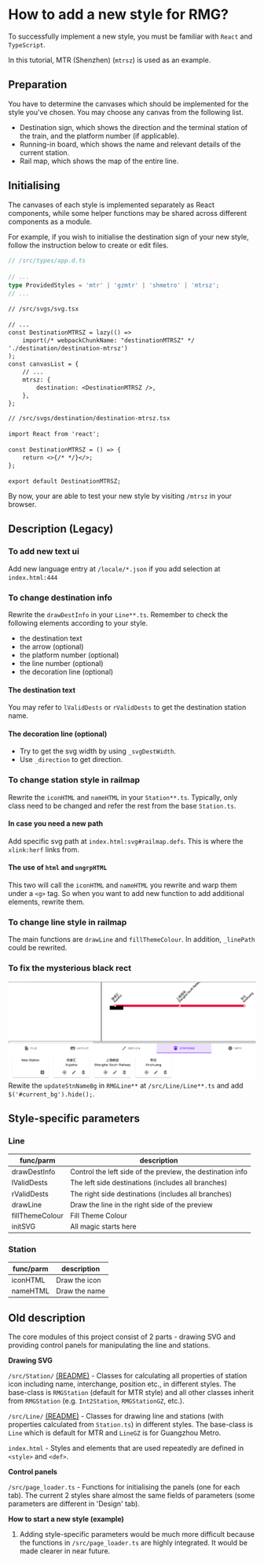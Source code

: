 # How to add a new style for RMG?

To successfully implement a new style, you must be familiar with `React` and `TypeScript`.

In this tutorial, MTR (Shenzhen) (`mtrsz`) is used as an example.

## Preparation

You have to determine the canvases which should be implemented for the style you've chosen. You may choose any canvas from the following list.

-   Destination sign, which shows the direction and the terminal station of the train, and the platform number (if applicable).
-   Running-in board, which shows the name and relevant details of the current station.
-   Rail map, which shows the map of the entire line.

## Initialising

The canvases of each style is implemented separately as React components, while some helper functions may be shared across different components as a module.

For example, if you wish to initialise the destination sign of your new style, follow the instruction below to create or edit files.

```ts
// /src/types/app.d.ts

// ...
type ProvidedStyles = 'mtr' | 'gzmtr' | 'shmetro' | 'mtrsz';
// ...
```

```tsx
// /src/svgs/svg.tsx

// ...
const DestinationMTRSZ = lazy(() =>
    import(/* webpackChunkName: "destinationMTRSZ" */ './destination/destination-mtrsz')
);
const canvasList = {
    // ...
    mtrsz: {
        destination: <DestinationMTRSZ />,
    },
};
```

```tsx
// /src/svgs/destination/destination-mtrsz.tsx

import React from 'react';

const DestinationMTRSZ = () => {
    return <>{/* */}</>;
};

export default DestinationMTRSZ;
```

By now, your are able to test your new style by visiting `/mtrsz` in your browser.

## Description (Legacy)

### To add new text ui

Add new language entry at `/locale/*.json` if you add selection at `index.html:444`

### To change destination info

Rewrite the `drawDestInfo` in your `Line**.ts`. Remember to check the following elements according to your style.

-   the destination text
-   the arrow (optional)
-   the platform number (optional)
-   the line number (optional)
-   the decoration line (optional)

#### The destination text

You may refer to `lValidDests` or `rValidDests` to get the destination station name.

#### The decoration line (optional)

-   Try to get the svg width by using `_svgDestWidth`.
-   Use `_direction` to get direction.

### To change station style in railmap

Rewrite the `iconHTML` and `nameHTML` in your `Station**.ts`. Typically, only class need to be changed and refer the rest from the base `Station.ts`.

#### In case you need a new path

Add specific svg path at `index.html:svg#railmap.defs`. This is where the `xlink:herf` links from.

#### The use of `html` and `ungrpHTML`

This two will call the `iconHTML` and `nameHTML` you rewrite and warp them under a `<g>` tag. So when you want to add new function to add additional elements, rewrite them.

### To change line style in railmap

The main functions are `drawLine` and `fillThemeColour`. In addition, `_linePath` could be rewrited.

### To fix the mysterious black rect

![mysterious black rect](mysterious_black_rect.png)
Rewite the `updateStnNameBg` in `RMGLine**` at `/src/Line/Line**.ts` and add `$('#current_bg').hide();`.

## Style-specific parameters

### Line

| func/parm       | description                                                |
| --------------- | ---------------------------------------------------------- |
| drawDestInfo    | Control the left side of the preview, the destination info |
| lValidDests     | The left side destinations (includes all branches)         |
| rValidDests     | The right side destinations (includes all branches)        |
| drawLine        | Draw the line in the right side of the preview             |
| fillThemeColour | Fill Theme Colour                                          |
| initSVG         | All magic starts here                                      |

### Station

| func/parm | description   |
| --------- | ------------- |
| iconHTML  | Draw the icon |
| nameHTML  | Draw the name |

## Old description

The core modules of this project consist of 2 parts - drawing SVG and providing control panels for manipulating the line and stations.

**Drawing SVG**

`/src/Station/` [(README)](src/Station) - Classes for calculating all properties of station icon including name, interchange, position etc., in different styles. The base-class is `RMGStation` (default for MTR style) and all other classes inherit from `RMGStation` (e.g. `Int2Station`, `RMGStationGZ`, etc.).

`/src/Line/` [(README)](src/Line) - Classes for drawing line and stations (with properties calculated from `Station.ts`) in different styles. The base-class is `Line` which is default for MTR and `LineGZ` is for Guangzhou Metro.

`index.html` - Styles and elements that are used repeatedly are defined in `<style>` and `<def>`.

**Control panels**

`/src/page_loader.ts` - Functions for initialising the panels (one for each tab). The current 2 styles share almost the same fields of parameters (some parameters are different in 'Design' tab).

**How to start a new style (example)**

1. Adding style-specific parameters would be much more difficult because the functions in `/src/page_loader.ts` are highly integrated. It would be made clearer in near future.
